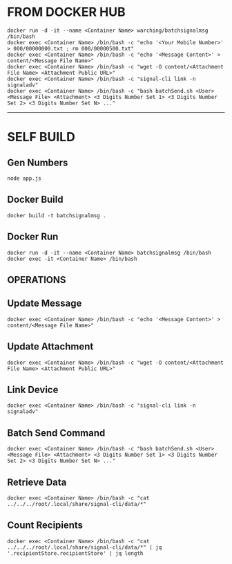 # FROM DOCKER HUB
```
docker run -d -it --name <Container Name> warching/batchsignalmsg /bin/bash
docker exec <Container Name> /bin/bash -c "echo '<Your Mobile Number>' > 000/00000000.txt ; rm 000/00000500.txt"
docker exec <Container Name> /bin/bash -c "echo '<Message Content>' > content/<Message File Name>"
docker exec <Container Name> /bin/bash -c "wget -O content/<Attachment File Name> <Attachment Public URL>"
docker exec <Container Name> /bin/bash -c "signal-cli link -n signaladv"
docker exec <Container Name> /bin/bash -c "bash batchSend.sh <User> <Message File> <Attachment> <3 Digits Number Set 1> <3 Digits Number Set 2> <3 Digits Number Set N> ..."
```
---
# SELF BUILD
## Gen Numbers
```
node app.js
```
## Docker Build
```
docker build -t batchsignalmsg .
```
## Docker Run
```
docker run -d -it --name <Container Name> batchsignalmsg /bin/bash
docker exec -it <Container Name> /bin/bash
```
OPERATIONS
---
## Update Message
```
docker exec <Container Name> /bin/bash -c "echo '<Message Content>' > content/<Message File Name>"
```
## Update Attachment
```
docker exec <Container Name> /bin/bash -c "wget -O content/<Attachment File Name> <Attachment Public URL>"
```
## Link Device
```
docker exec <Container Name> /bin/bash -c "signal-cli link -n signaladv"
```
## Batch Send Command
```
docker exec <Container Name> /bin/bash -c "bash batchSend.sh <User> <Message File> <Attachment> <3 Digits Number Set 1> <3 Digits Number Set 2> <3 Digits Number Set N> ..."
```
## Retrieve Data
```
docker exec <Container Name> /bin/bash -c "cat ../../../root/.local/share/signal-cli/data/*"
```
## Count Recipients
```
docker exec <Container Name> /bin/bash -c "cat ../../../root/.local/share/signal-cli/data/*" | jq '.recipientStore.recipientStore' | jq length
```
